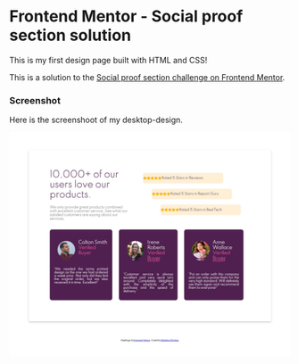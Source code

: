 # Frontend Mentor - Social proof section solution

This is my first design page built with HTML and CSS!

This is a solution to the [Social proof section challenge on Frontend Mentor](https://www.frontendmentor.io/challenges/social-proof-section-6e0qTv_bA). 

### Screenshot

Here is the screenshoot of my desktop-design.

![screenshot](images/desktop-review.png)





